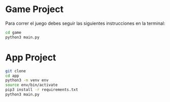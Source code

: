 # Game Project  

Para correr el juego debes seguir las siguientes instrucciones en la terminal: 

```sh
cd game
python3 main.py
``` 

# App Project 

```sh
git clone
cd app
python3 -m venv env
source env/bin/activate
pip3 install -r requirements.txt
python3 main.py
```